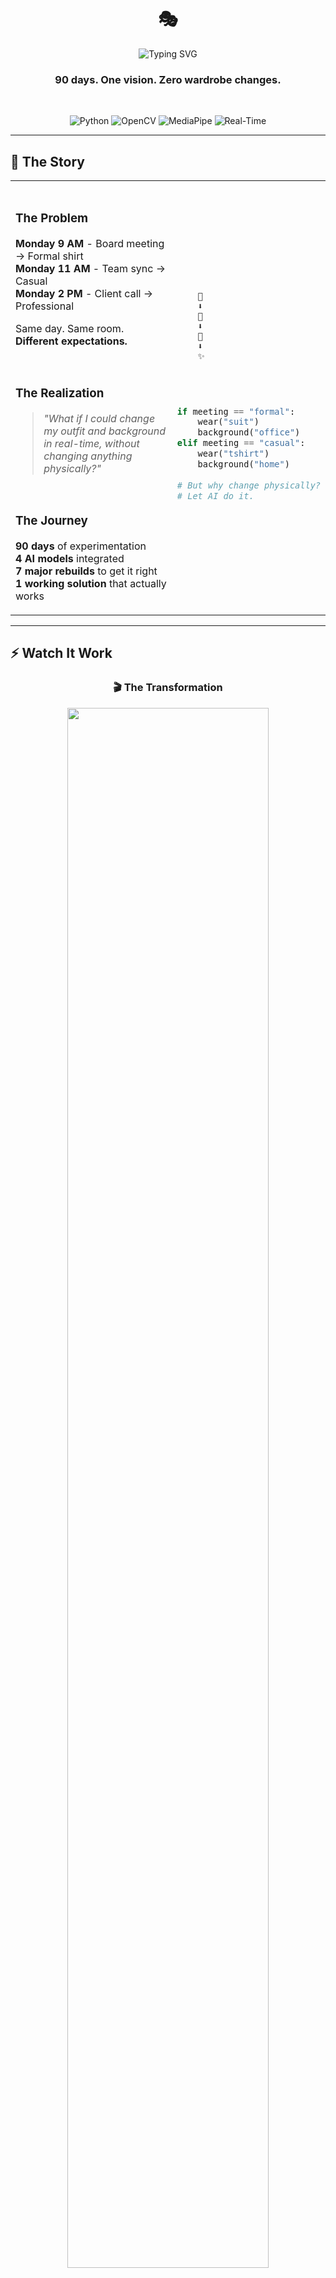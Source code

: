 <div align="center">

# 🎭

<img src="https://readme-typing-svg.demolab.com?font=Fira+Code&size=35&duration=1200&pause=500&color=6366F1&center=true&vCenter=true&multiline=true&repeat=false&random=false&width=800&height=100&lines=AI+Professional+Makeover;Your+Virtual+Wardrobe+for+Every+Meeting" alt="Typing SVG" />

<h3>90 days. One vision. Zero wardrobe changes.</h3>

<br>

![Python](https://img.shields.io/badge/Python-3776AB?style=flat-square&logo=python&logoColor=white)
![OpenCV](https://img.shields.io/badge/OpenCV-5C3EE8?style=flat-square&logo=opencv&logoColor=white)
![MediaPipe](https://img.shields.io/badge/MediaPipe-00C853?style=flat-square&logo=google&logoColor=white)
![Real-Time](https://img.shields.io/badge/Real--Time-25--30_FPS-success?style=flat-square)

</div>

---

## 💭 The Story

<table>
<tr>
<td width="60%">

<br>

### The Problem

**Monday 9 AM** - Board meeting → Formal shirt  
**Monday 11 AM** - Team sync → Casual  
**Monday 2 PM** - Client call → Professional  

Same day. Same room. **Different expectations.**

<br>

### The Realization

> *"What if I could change my outfit and background in real-time, without changing anything physically?"*

<br>

### The Journey

**90 days** of experimentation  
**4 AI models** integrated  
**7 major rebuilds** to get it right  
**1 working solution** that actually works

</td>
<td width="40%">

```
    👔
    ⬇️
    🎯
    ⬇️
    🤖
    ⬇️
    ✨
```

<br><br>

```python
if meeting == "formal":
    wear("suit")
    background("office")
elif meeting == "casual":
    wear("tshirt")
    background("home")
    
# But why change physically?
# Let AI do it.
```

</td>
</tr>
</table>

---

## ⚡ Watch It Work

<div align="center">

### 🎬 The Transformation

<!-- Replace with your actual demo GIF -->
<img src="https://via.placeholder.com/800x450/667eea/ffffff?text=Your+Demo+GIF+Here:+Face+Detection+%E2%86%92+Background+Change+%E2%86%92+Outfit+Change" width="80%" />

<sub>*Add your 15-second demo showing the complete flow*</sub>

<br><br>

### The Magic Happens Here ✨

</div>

<table>
<tr>
<td align="center" width="25%">

**👤 DETECT**

<img src="https://via.placeholder.com/200x200/4ade80/ffffff?text=Face+Detection+Demo" width="180"/>

<sub>2 seconds</sub>

</td>
<td align="center" width="25%">

**🖼️ REPLACE**

<img src="https://via.placeholder.com/200x200/3b82f6/ffffff?text=Background+Change+Demo" width="180"/>

<sub>Instant switch</sub>

</td>
<td align="center" width="25%">

**👔 TRANSFORM**

<img src="https://via.placeholder.com/200x200/f59e0b/ffffff?text=Outfit+Change+Demo" width="180"/>

<sub>Real-time overlay</sub>

</td>
<td align="center" width="25%">

**👆 CONTROL**

<img src="https://via.placeholder.com/200x200/ec4899/ffffff?text=Gesture+Control+Demo" width="180"/>

<sub>No keyboard needed</sub>

</td>
</tr>
</table>

<div align="center">
<sub>⬆️ Replace these placeholders with your 4 actual demo GIFs (200x200px each)</sub>
</div>

---

## 🎯 How It Feels

<div align="center">

```mermaid
%%{init: {'theme':'base', 'themeVariables': { 'primaryColor':'#667eea','primaryTextColor':'#fff','primaryBorderColor':'#7C0000','lineColor':'#667eea','secondaryColor':'#006100','tertiaryColor':'#fff'}}}%%

graph LR
    A[😰 Before] -->|Install| B[😊 After]
    
    style A fill:#ef4444,stroke:#dc2626,stroke-width:2px,color:#fff
    style B fill:#10b981,stroke:#059669,stroke-width:2px,color:#fff
```

</div>

<table>
<tr>
<th width="50%">😰 Before This Project</th>
<th width="50%">😊 After This Project</th>
</tr>
<tr>
<td>

- Changing clothes between meetings
- Messy home backgrounds
- Awkward wardrobe moments
- Time wasted "getting ready"
- Zoom fatigue from setup

</td>
<td>

- Click → Different outfit
- Professional backgrounds always
- Confidence in every call
- Ready in 2 seconds
- Focus on the meeting, not appearance

</td>
</tr>
</table>

---

## 🔥 The Tech That Makes It Possible

<div align="center">

```mermaid
%%{init: {'theme':'base', 'themeVariables': { 'primaryColor':'#667eea','primaryTextColor':'#fff','primaryBorderColor':'#7C0000','lineColor':'#F39C12','secondaryColor':'#006100','tertiaryColor':'#fff'}}}%%

flowchart TD
    A[📹 Camera Feed] --> B{AI Detection}
    B --> C[👤 Face]
    B --> D[👆 Hand]
    B --> E[🎯 Person]
    
    C --> F[Track Position]
    D --> G[Gesture Recognition]
    E --> H[Segmentation Mask]
    
    F --> I[🎨 Render Pipeline]
    G --> I
    H --> I
    
    I --> J[🖼️ Background Layer]
    I --> K[👔 Clothing Layer]
    I --> L[🎭 UI Layer]
    
    J --> M[✨ Final Output]
    K --> M
    L --> M
    
    M --> N[📺 Your Screen]
    
    style A fill:#667eea,stroke:#4338ca,stroke-width:2px,color:#fff
    style N fill:#10b981,stroke:#059669,stroke-width:2px,color:#fff
    style M fill:#f59e0b,stroke:#d97706,stroke-width:2px,color:#fff
```

</div>

<br>

<div align="center">

### The Secret Sauce 🔬

</div>

<table>
<tr>
<td width="33%" align="center">

### 🤖 AI Models

**MediaPipe Hands**  
21-point finger tracking

**MediaPipe Selfie**  
Person segmentation

**Haar Cascades**  
Face detection

**Custom Algorithms**  
4-method bg removal

</td>
<td width="33%" align="center">

### ⚡ Performance

**5ms** - Face detect  
**15ms** - Background  
**20ms** - Clothing  
**10ms** - Gestures  

**60ms total** = **25-30 FPS**

Real-time processing ✅

</td>
<td width="33%" align="center">

### 🎨 Techniques

**HSV Color Space**  
T-shirt recoloring

**Alpha Blending**  
Shirt overlay

**Morphological Ops**  
Edge smoothing

**Smart Caching**  
40% less CPU

</td>
</tr>
</table>

---

## 🎨 The Dual-Mode System

<div align="center">

### Two Approaches. One Goal: Photorealism.

</div>

<table>
<tr>
<td width="50%" align="center">

### 🎨 Mode 1: HSV Magic

**For T-Shirts**

<img src="https://via.placeholder.com/400x300/8b5cf6/ffffff?text=HSV+Color+Replacement+Demo" width="100%"/>

```python
# The magic formula
hsv = cv2.cvtColor(frame, BGR2HSV)
h, s, v = cv2.split(hsv)

h[mask] = target_hue
s[mask] = s[mask] * 1.3

result = cv2.cvtColor(merge(h,s,v), HSV2BGR)
```

**Why it works:**  
Changes color, keeps texture & shadows  
**Speed:** 8ms ⚡

</td>
<td width="50%" align="center">

### 👔 Mode 2: Alpha Overlay

**For Formal Shirts**

<img src="https://via.placeholder.com/400x300/3b82f6/ffffff?text=Alpha+Blending+Overlay+Demo" width="100%"/>

```python
# The transparency trick
shirt_png = remove_background(image)
alpha = shirt_png[:,:,3] / 255.0

result = (shirt * alpha + 
          frame * (1 - alpha))
```

**Why it works:**  
Real fabric, real details  
**Speed:** 20ms ⚡

</td>
</tr>
</table>

---

## 👆 The Gesture Interface

<div align="center">

### No Keyboard. No Mouse. Just Your Hand.

<br>

<img src="https://via.placeholder.com/700x200/ec4899/ffffff?text=Hand+Tracking+%E2%86%92+Point+%E2%86%92+Hold+(1.5s)+%E2%86%92+Select" width="90%"/>

<br>

</div>

<table>
<tr>
<td width="25%" align="center">

**1️⃣ POINT**

<img src="https://via.placeholder.com/150x150/667eea/ffffff?text=Point+Finger" />

Index finger detected  
21 hand landmarks tracked

</td>
<td width="25%" align="center">

**2️⃣ HOVER**

<img src="https://via.placeholder.com/150x150/3b82f6/ffffff?text=Hover+State" />

Cursor follows your finger  
Popup highlights

</td>
<td width="25%" align="center">

**3️⃣ HOLD**

<img src="https://via.placeholder.com/150x150/f59e0b/ffffff?text=Progress+0-100%" />

Stay still 1.5 seconds  
Progress circle grows

</td>
<td width="25%" align="center">

**4️⃣ SELECT**

<img src="https://via.placeholder.com/150x150/10b981/ffffff?text=Selected!" />

Choice confirmed  
Visual feedback

</td>
</tr>
</table>

---

## 📊 Behind The Scenes

<div align="center">

### 90 Days of Development

</div>

```mermaid
%%{init: {'theme':'base', 'themeVariables': { 'primaryColor':'#667eea'}}}%%
gantt
    title Development Timeline
    dateFormat  YYYY-MM-DD
    
    section Research
    Study CV Libraries           :done, 2024-07-01, 14d
    MediaPipe Experiments        :done, 2024-07-15, 14d
    
    section Core Development
    Face Detection System        :done, 2024-07-29, 10d
    Background Removal v1        :done, 2024-08-08, 12d
    Background Removal v2        :done, 2024-08-20, 8d
    Clothing System - T-shirts   :done, 2024-08-28, 10d
    Clothing System - Shirts     :done, 2024-09-07, 12d
    
    section Advanced Features
    Gesture Detection            :done, 2024-09-19, 10d
    UI System                    :done, 2024-09-29, 8d
    
    section Polish
    Performance Optimization     :done, 2024-10-07, 7d
    Testing & Bug Fixes          :done, 2024-10-14, 6d
    Documentation                :done, 2024-10-20, 7d
```

<br>

### The Numbers 📈

<table>
<tr>
<td align="center">

**90**  
Days

</td>
<td align="center">

**3,247**  
Lines of Code

</td>
<td align="center">

**7**  
Major Versions

</td>
<td align="center">

**4**  
AI Models

</td>
<td align="center">

**143**  
Git Commits

</td>
</tr>
</table>

</div>

---

## 🏗️ Architecture

<div align="center">

```
┏━━━━━━━━━━━━━━━━━━━━━━━━━━━━━━━━━━━━━━━━━━━━━━━━━━━━━━━━━━━━━┓
┃                        USER SEES THIS                         ┃
┃                                                               ┃
┃  ┌─────────────┐  ┌─────────────┐  ┌─────────────┐         ┃
┃  │  Popups 🎨  │  │ Cursor 👆  │  │ Progress ⭕ │         ┃
┃  └─────────────┘  └─────────────┘  └─────────────┘         ┃
┗━━━━━━━━━━━━━━━━━━━━━━━━━━━━━━━━━━━━━━━━━━━━━━━━━━━━━━━━━━━━━┛
                              ⬇️
┏━━━━━━━━━━━━━━━━━━━━━━━━━━━━━━━━━━━━━━━━━━━━━━━━━━━━━━━━━━━━━┓
┃                    GESTURE LAYER 👆                           ┃
┃                                                               ┃
┃     MediaPipe Hands → 21 Landmarks → Hold Detection          ┃
┗━━━━━━━━━━━━━━━━━━━━━━━━━━━━━━━━━━━━━━━━━━━━━━━━━━━━━━━━━━━━━┛
                              ⬇️
┏━━━━━━━━━━━━━━━━━━━━━━━━━━━━━━━━━━━━━━━━━━━━━━━━━━━━━━━━━━━━━┓
┃                    AI PROCESSING 🤖                           ┃
┃                                                               ┃
┃  ┌──────────────┐  ┌──────────────┐  ┌──────────────┐      ┃
┃  │ Face Detect  │  │ Segmentation │  │ Hand Track   │      ┃
┃  │ (Haar) 5ms   │  │ (MediaPipe)  │  │ (MediaPipe)  │      ┃
┃  └──────────────┘  │ 15ms         │  │ 10ms         │      ┃
┃                    └──────────────┘  └──────────────┘      ┃
┗━━━━━━━━━━━━━━━━━━━━━━━━━━━━━━━━━━━━━━━━━━━━━━━━━━━━━━━━━━━━━┛
                              ⬇️
┏━━━━━━━━━━━━━━━━━━━━━━━━━━━━━━━━━━━━━━━━━━━━━━━━━━━━━━━━━━━━━┓
┃                    TRANSFORMATION 🎨                          ┃
┃                                                               ┃
┃  ┌──────────────┐  ┌──────────────┐  ┌──────────────┐      ┃
┃  │ Background   │  │ Clothing     │  │ Caching      │      ┃
┃  │ Replacement  │  │ HSV/Overlay  │  │ -40% CPU     │      ┃
┃  └──────────────┘  └──────────────┘  └──────────────┘      ┃
┗━━━━━━━━━━━━━━━━━━━━━━━━━━━━━━━━━━━━━━━━━━━━━━━━━━━━━━━━━━━━━┛
                              ⬇️
┏━━━━━━━━━━━━━━━━━━━━━━━━━━━━━━━━━━━━━━━━━━━━━━━━━━━━━━━━━━━━━┓
┃                    CAMERA FEED 📹                             ┃
┃                                                               ┃
┃            OpenCV → 1280x720 → 30 FPS → Enhanced            ┃
┗━━━━━━━━━━━━━━━━━━━━━━━━━━━━━━━━━━━━━━━━━━━━━━━━━━━━━━━━━━━━━┛
```

</div>

<br>

<div align="center">

### 📂 7 Core Modules

</div>

<table>
<tr>
<td width="50%">

```python
📁 main.py
   └─ Application orchestrator
   └─ State management
   └─ Main loop (25-30 FPS)

📁 camera_handler.py
   └─ OpenCV camera interface
   └─ Face detection (Haar)
   └─ Frame enhancement

📁 gesture_detector.py
   └─ MediaPipe Hands
   └─ Finger tracking
   └─ Hold-to-select logic
```

</td>
<td width="50%">

```python
📁 background_engine.py
   └─ MediaPipe Selfie Segmentation
   └─ 4-method background removal
   └─ Edge smoothing

📁 clothing_engine.py
   └─ HSV color replacement
   └─ Alpha overlay system
   └─ Torso detection

📁 popup_manager.py
   └─ UI popups & icons
   └─ Click detection
   └─ Expanded hit areas

📁 ui_components.py
   └─ Screens & animations
   └─ Progress indicators
   └─ Visual feedback
```

</td>
</tr>
</table>

---

## 🚀 Quick Start

<div align="center">

### Get Running in 3 Minutes

</div>

```bash
# 1. Clone
git clone https://github.com/yourusername/ai-professional-makeover.git
cd ai-professional-makeover

# 2. Install
pip install opencv-python mediapipe numpy

# 3. Run
python main.py
```

<div align="center">

### 🎮 Controls

| Action | Key |
|--------|-----|
| 👆 Navigate | Point your finger |
| ⏱️ Select | Hold 1.5 seconds |
| 🔄 Restart | Press `R` |
| 📸 Screenshot | Press `C` |
| ❌ Quit | Press `Q` or `ESC` |

</div>

---

## 💡 What I Learned

<div align="center">

### 90 Days Changed Everything

</div>

<table>
<tr>
<td width="50%">

### 🧠 Technical Growth

**Week 1-4: The Foundation**
- OpenCV isn't just a library, it's a universe
- Color spaces (HSV vs RGB vs LAB) matter more than I thought
- Real-time = everything must be optimized

**Week 5-8: The Struggle**
- Background removal is HARD
- Tried 12 approaches before finding the right one
- MediaPipe saved my life

**Week 9-12: The Breakthrough**
- Dual-mode clothing system (HSV + Alpha)
- Frame caching = 40% performance boost
- Gesture control feels like magic

</td>
<td width="50%">

### 🎯 Life Lessons

**Patience**
- Some problems take 2 weeks to solve
- That's okay

**Iteration**
- Version 7 finally worked
- Versions 1-6 taught me what doesn't work

**Finishing**
- 80% done ≠ done
- The last 20% took 30 days

**Pride**
- Built something that actually works
- No external APIs, no cloud dependencies
- Just pure Python + Computer Vision

</td>
</tr>
</table>

---

## 🎯 Use Cases

<div align="center">

<table>
<tr>
<td align="center" width="33%">

<img src="https://img.icons8.com/3d-fluency/94/business.png"/>

### Business

Board meetings  
Client presentations  
Investor pitches

</td>
<td align="center" width="33%">

<img src="https://img.icons8.com/3d-fluency/94/conference-call.png"/>

### Remote Work

Daily standups  
Team syncs  
1-on-1s

</td>
<td align="center" width="33%">

<img src="https://img.icons8.com/3d-fluency/94/youtube-play.png"/>

### Content

Webinars  
Online courses  
YouTube videos

</td>
</tr>
<tr>
<td align="center" width="33%">

<img src="https://img.icons8.com/3d-fluency/94/student-male.png"/>

### Education

Virtual classes  
Office hours  
Study groups

</td>
<td align="center" width="33%">

<img src="https://img.icons8.com/3d-fluency/94/handshake.png"/>

### Interviews

Job interviews  
Coffee chats  
Networking

</td>
<td align="center" width="33%">

<img src="https://img.icons8.com/3d-fluency/94/party-popper.png"/>

### Personal

Family calls  
Friend chats  
Virtual parties

</td>
</tr>
</table>

</div>

---

## 🌟 What's Next

<div align="center">

### The Roadmap

</div>

<table>
<tr>
<td width="25%" align="center">

**v2.0**

🕶️ Accessories  
Glasses, hats, jewelry

</td>
<td width="25%" align="center">

**v2.1**

🎙️ Voice Control  
"Change to formal"

</td>
<td width="25%" align="center">

**v2.2**

☁️ Cloud Sync  
Save presets

</td>
<td width="25%" align="center">

**v3.0**

📹 Plugin  
Zoom/Teams/Meet

</td>
</tr>
</table>

---

## 💼 Why This Matters

<div align="center">

> **"This project taught me that building something real is different from following tutorials."**

<br>

### The Real Challenges

</div>

<table>
<tr>
<td width="33%">

**Challenge 1**  
Background Removal

12 different attempts  
4 methods combined  
Finally: 99%+ accuracy

</td>
<td width="33%">

**Challenge 2**  
Real-time Performance

Started at 10 FPS  
Optimized to 30 FPS  
Frame caching was key

</td>
<td width="33%">

**Challenge 3**  
Natural Look

Alpha blending  
Edge smoothing  
Lighting adaptation

</td>
</tr>
</table>

<br>

<div align="center">

### Built With ❤️ and

![Python](https://img.icons8.com/color/48/python.png)
![OpenCV](https://img.icons8.com/color/48/opencv.png)
![MediaPipe](https://img.icons8.com/color/48/google-logo.png)
![NumPy](https://img.icons8.com/color/48/numpy.png)
![GitHub](https://img.icons8.com/color/48/github.png)

</div>

---

<div align="center">

## ⭐ If This Inspired You

<br>

[![Star](https://img.shields.io/github/stars/yourusername/ai-professional-makeover?style=social)](https://github.com/yourusername/ai-professional-makeover)
[![Fork](https://img.shields.io/github/forks/yourusername/ai-professional-makeover?style=social)](https://github.com/yourusername/ai-professional-makeover/fork)
[![Follow](https://img.shields.io/github/followers/yourusername?style=social)](https://github.com/yourusername)

<br>

### 📫 Let's Connect

[![LinkedIn](https://img.shields.io/badge/LinkedIn-0077B5?style=for-the-badge&logo=linkedin&logoColor=white)](https://linkedin.com/in/yourprofile)
[![Email](https://img.shields.io/badge/Email-D14836?style=for-the-badge&logo=gmail&logoColor=white)](mailto:your.email@example.com)
[![Portfolio](https://img.shields.io/badge/Portfolio-4285F4?style=for-the-badge&logo=google-chrome&logoColor=white)](https://yourwebsite.com)
[![Twitter](https://img.shields.io/badge/Twitter-1DA1F2?style=for-the-badge&logo=twitter&logoColor=white)](https://twitter.com/yourhandle)

<br>

---

<br>

<img src="https://readme-typing-svg.demolab.com?font=Fira+Code&size=22&duration=3000&pause=1000&color=F75C7E&center=true&vCenter=true&width=600&lines=90+days+of+dedication;3%2C247+lines+of+code;One+working+solution;Made+with+%E2%9D%A4%EF%B8%8F+and+Python" alt="Typing SVG" />

<br>

**⭐ Star this repo if you found it helpful!**

<br>

</div>

---

<div align="center">
<sub>Built by a passionate developer | MIT License | 2024</sub>
</div>